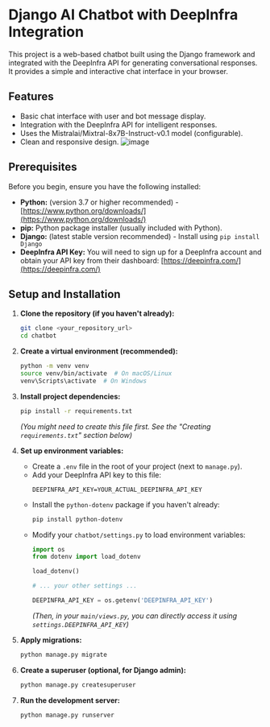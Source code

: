 # Django AI Chatbot with DeepInfra Integration

This project is a  web-based chatbot built using the Django framework and integrated with the DeepInfra API for generating conversational responses. It provides a simple and interactive chat interface in your browser.

## Features

* Basic chat interface with user and bot message display.
* Integration with the DeepInfra API for intelligent responses.
* Uses the Mistralai/Mixtral-8x7B-Instruct-v0.1 model (configurable).
* Clean and responsive design.
![image](https://github.com/user-attachments/assets/f6c94147-6f5d-4bf1-83aa-37df86af8c08)

  

## Prerequisites

Before you begin, ensure you have the following installed:

* **Python:** (version 3.7 or higher recommended) - [https://www.python.org/downloads/](https://www.python.org/downloads/)
* **pip:** Python package installer (usually included with Python).
* **Django:** (latest stable version recommended) - Install using `pip install Django`
* **DeepInfra API Key:** You will need to sign up for a DeepInfra account and obtain your API key from their dashboard: [https://deepinfra.com/](https://deepinfra.com/)

## Setup and Installation

1.  **Clone the repository (if you haven't already):**
    ```bash
    git clone <your_repository_url>
    cd chatbot
    ```

2.  **Create a virtual environment (recommended):**
    ```bash
    python -m venv venv
    source venv/bin/activate  # On macOS/Linux
    venv\Scripts\activate  # On Windows
    ```

3.  **Install project dependencies:**
    ```bash
    pip install -r requirements.txt
    ```
    *(You might need to create this file first. See the "Creating `requirements.txt`" section below)*

4.  **Set up environment variables:**
    * Create a `.env` file in the root of your project (next to `manage.py`).
    * Add your DeepInfra API key to this file:
        ```
        DEEPINFRA_API_KEY=YOUR_ACTUAL_DEEPINFRA_API_KEY
        ```
    * Install the `python-dotenv` package if you haven't already:
        ```bash
        pip install python-dotenv
        ```
    * Modify your `chatbot/settings.py` to load environment variables:
        ```python
        import os
        from dotenv import load_dotenv

        load_dotenv()

        # ... your other settings ...

        DEEPINFRA_API_KEY = os.getenv('DEEPINFRA_API_KEY')
        ```
        *(Then, in your `main/views.py`, you can directly access it using `settings.DEEPINFRA_API_KEY`)*

5.  **Apply migrations:**
    ```bash
    python manage.py migrate
    ```

6.  **Create a superuser (optional, for Django admin):**
    ```bash
    python manage.py createsuperuser
    ```

7.  **Run the development server:**
    ```bash
    python manage.py runserver
    ```
